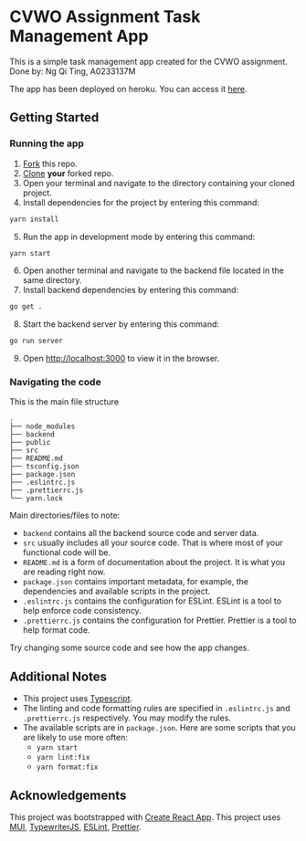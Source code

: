 # CVWO Assignment Task Management App

This is a simple task management app created for the CVWO assignment. 
Done by: Ng Qi Ting, A0233137M

The app has been deployed on heroku. You can access it [here](https://cvwo-app230-frontend.herokuapp.com/).

## Getting Started

### Running the app
1. [Fork](https://docs.github.com/en/get-started/quickstart/fork-a-repo#forking-a-repository) this repo.
2. [Clone](https://docs.github.com/en/get-started/quickstart/fork-a-repo#cloning-your-forked-repository) **your** forked repo.
3. Open your terminal and navigate to the directory containing your cloned project.
4. Install dependencies for the project by entering this command:
```bash
yarn install
```
5. Run the app in development mode by entering this command:
```bash
yarn start
```
6. Open another terminal and navigate to the backend file located in the same directory. 
7. Install backend dependencies by entering this command:
```bash
go get .
```
8. Start the backend server by entering this command:
```bash
go run server
```
9. Open [http://localhost:3000](http://localhost:3000) to view it in the browser.

   
### Navigating the code
This is the main file structure
```
.
├── node_modules
├── backend
├── public
├── src
├── README.md
├── tsconfig.json
├── package.json
├── .eslintrc.js
├── .prettierrc.js
└── yarn.lock
```

Main directories/files to note:
* `backend` contains all the backend source code and server data.
* `src` usually includes all your source code. That is where most of your functional code will be.
* `README.md` is a form of documentation about the project. It is what you are reading right now.
* `package.json` contains important metadata, for example, the dependencies and available scripts in the project.
* `.eslintrc.js` contains the configuration for ESLint. ESLint is a tool to help enforce code consistency.
* `.prettierrc.js` contains the configuration for Prettier. Prettier is a tool to help format code.

Try changing some source code and see how the app changes.

## Additional Notes

* This project uses [Typescript](https://www.typescriptlang.org/).
* The linting and code formatting rules are specified in `.eslintrc.js` and `.prettierrc.js` respectively.
  You may modify the rules.
* The available scripts are in `package.json`.
  Here are some scripts that you are likely to use more often:
  * `yarn start`
  * `yarn lint:fix`
  * `yarn format:fix`

## Acknowledgements
This project was bootstrapped with [Create React App](https://github.com/facebook/create-react-app).
This project uses [MUI](https://mui.com/), 
[TypewriterJS](https://github.com/tameemsafi/typewriterjs#readme), 
[ESLint](https://eslint.org/), [Prettier](https://prettier.io/).
